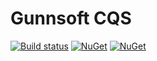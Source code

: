 # Gunnsoft CQS

[![Build status](https://ci.appveyor.com/api/projects/status/bu77c2pl69ht9qxu/branch/master?svg=true)](https://ci.appveyor.com/project/andrewgunn/gunnsoft-cqs/branch/master)
[![NuGet](https://img.shields.io/nuget/v/Gunnsoft.Cqs.svg)](https://www.nuget.org/packages/Gunnsoft.Cqs/) [![NuGet](https://img.shields.io/nuget/dt/Gunnsoft.Cqs.svg)](https://www.nuget.org/packages/Gunnsoft.Cqs/)
